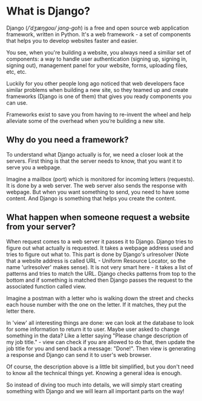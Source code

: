 # What is Django?

Django (_/ˈdʒæŋɡoʊ/ jang-goh_) is a free and open source web application framework, written in Python. It's a web framework - a set of components that helps you to develop websites faster and easier.

You see, when you're building a website, you always need a similiar set of components: a way to handle user authentication (signing up, signing in, signing out), management panel for your website, forms, uploading files, etc, etc.

Luckily for you other people long ago noticed that web developers face similar problems when building a new site, so they teamed up and create frameworks (Django is one of them) that gives you ready components you can use.

Frameworks exist to save you from having to re-invent the wheel and help alleviate some of the overhead when you’re building a new site.

## Why do you need a framework?

To understand what Django actually is for, we need a closer look at the servers. First thing is that the server needs to know, that you want it to serve you a webpage.

Imagine a mailbox (port) which is monitored for incoming letters (requests). It is done by a web server. The web server also sends the response with webpage. But when you want something to send, you need to have some content. And Django is something that helps you create the content.

## What happen when someone request a website from your server?

When request comes to a web server it passes it to Django. Django tries to figure out what actually is requested. It takes a webpage address used and tries to figure out what to. This part is done by Django's urlresolver (Note that a website address is called URL - Uniform Resource Locator, so the name 'urlresolver' makes sense). It is not very smart here - it takes a list of patterns and tries to match the URL. Django checks patterns from top to the bottom and if something is matched then Django passes the request to the associated function called view.

Imagine a postman with a letter who is walking down the street and checks each house number with the one on the letter. If it matches, they put the letter there.

In 'view' all interesting things are done: we can look at the database to look for some information to return it to user. Maybe user asked to change something in the data? Like a letter saying "Please change description of my job title." - view can check if you are allowed to do that, then update the job title for you and send back a message: "Done!". Then view is generating a response and Django can send it to user's web browser.

Of course, the description above is a little bit simplified, but you don't need to know all the technical things yet. Knowing a general idea is enough.

So instead of diving too much into details, we will simply start creating something with Django and we will learn all important parts on the way!


